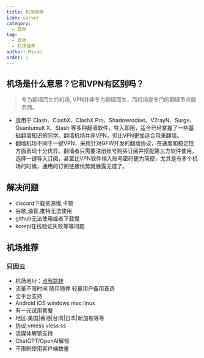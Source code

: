 ```yaml
---
title: 机场推荐
icon: server
category:
  - 其他
tag:
  - 其他
  - 机场推荐
author: Micah
order: 1
---
```


## 机场是什么意思？它和VPN有区别吗？

> 专为翻墙而生的机场,
> VPN并非专为翻墙而生，而机场是专门的翻墙节点服务商。

- 适用于 Clash、ClashX、ClashX Pro、Shadowrocket、V2rayN、Surge、Quantumult X、Stash
  等多种翻墙软件，导入即用，适合已经掌握了一些基础翻墙知识的同学。翻墙机场并非VPN，但比VPN更加适合用来翻墙。
- 翻墙机场不同于一键VPN，采用针对GFW开发的翻墙协议，在速度和稳定性方面表现十分优异。翻墙者只需要注册账号购买订阅并搭配第三方软件使用，选择一键导入订阅，甚至比VPN软件输入账号密码更为简便，尤其是有多个机场的时候，通用的订阅链接优势就展露无遗了。

## 解决问题
- discord下载资源慢,卡顿
- 谷歌,油管,推特无法使用
- github无法使用或者下载慢
- korepi在线验证失败等等问题

## 机场推荐

### 只因云

- 机场地址：[点我跳转](https://www.spkun.com/)
- 流量不限时间 随用随停 轻量用户备用首选
- 全平台支持
- Android iOS windows mac linux
- 有一元试用套餐
- 地区:美国|香港|台湾|日本|新加坡等等
- 协议:vmess vless ss
- 流媒体解锁支持
- ChatGPT/OpenAI解锁
- 不限制使用客户端数量

